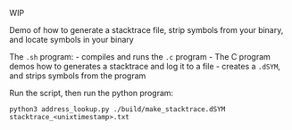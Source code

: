 WIP

Demo of how to generate a stacktrace file, strip symbols from your binary, and locate symbols in your binary

The `.sh` program: - compiles and runs the `.c` program - The C program demos how to generates a stacktrace and log it to a file - creates a `.dSYM`, and strips symbols from the program

Run the script, then run the python program:

`python3 address_lookup.py ./build/make_stacktrace.dSYM stacktrace_<unixtimestamp>.txt`
